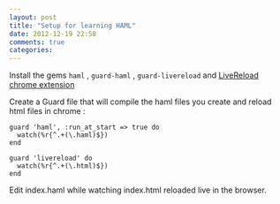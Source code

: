 ```yaml
---
layout: post
title: "Setup for learning HAML"
date: 2012-12-19 22:58
comments: true
categories: 
---
```


Install the gems `haml` , `guard-haml` , `guard-livereload` and [LiveReload chrome extension](https://chrome.google.com/webstore/detail/livereload/jnihajbhpnppcggbcgedagnkighmdlei)

Create a Guard file that will compile the haml files you create and reload html files in chrome :


```
guard 'haml', :run_at_start => true do
  watch(%r{^.+(\.haml)$})
end

guard 'livereload' do
  watch(%r{^.+(\.html)$})
end

```

Edit index.haml while watching index.html reloaded live in the browser.
